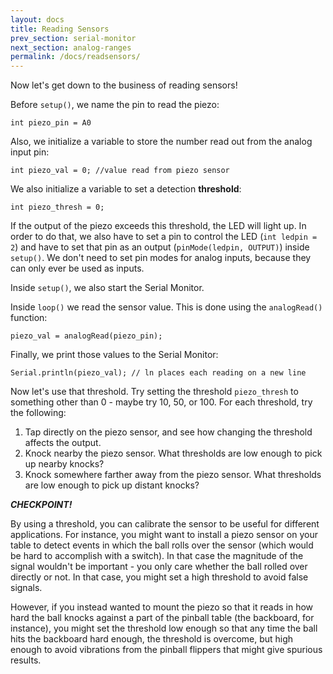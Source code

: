 ```yaml
---
layout: docs
title: Reading Sensors
prev_section: serial-monitor
next_section: analog-ranges
permalink: /docs/readsensors/
---
```


Now let's get down to the business of reading sensors! 

Before ```setup()```, we name the pin to read the piezo:

```
int piezo_pin = A0
```

Also, we initialize a variable to store the number read out from the analog input pin:

```
int piezo_val = 0; //value read from piezo sensor
```

We also initialize a variable to set a detection **threshold**:

```
int piezo_thresh = 0;
```

If the output of the piezo exceeds this threshold, the LED will light up. In order to do that, we also have to set a pin to control the LED (```int ledpin = 2```) and have to set that pin as an output (```pinMode(ledpin, OUTPUT)```) inside ```setup()```. We don't need to set pin modes for analog inputs, because they can only ever be used as inputs.

Inside ```setup()```, we also start the Serial Monitor. 

Inside ```loop()``` we read the sensor value. This is done using the ```analogRead()``` function:

```
piezo_val = analogRead(piezo_pin);
```

Finally, we print those values to the Serial Monitor:

```
Serial.println(piezo_val); // ln places each reading on a new line
```

Now let's use that threshold. Try setting the threshold ```piezo_thresh``` to something other than 0 - maybe try 10, 50, or 100. For each threshold, try the following:

1. Tap directly on the piezo sensor, and see how changing the threshold affects the output.
2. Knock nearby the piezo sensor. What thresholds are low enough to pick up nearby knocks?
3. Knock somewhere farther away from the piezo sensor. What thresholds are low enough to pick up distant knocks?

**_CHECKPOINT!_**

By using a threshold, you can calibrate the sensor to be useful for different applications. For instance, you might want to install a piezo sensor on your table to detect events in which the ball rolls over the sensor (which would be hard to accomplish with a switch). In that case the magnitude of the signal wouldn't be important - you only care whether the ball rolled over directly or not. In that case, you might set a high threshold to avoid false signals. 

However, if you instead wanted to mount the piezo so that it reads in how hard the ball knocks against a part of the pinball table (the backboard, for instance), you might set the threshold low enough so that any time the ball hits the backboard hard enough, the threshold is overcome, but high enough to avoid vibrations from the pinball flippers that might give spurious results.